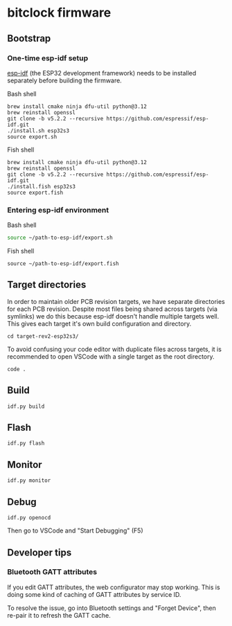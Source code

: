 # bitclock firmware

## Bootstrap

### One-time esp-idf setup

[esp-idf](https://github.com/espressif/esp-idf) (the ESP32 development framework) needs to be installed separately before building the firmware.

Bash shell

```fish
brew install cmake ninja dfu-util python@3.12
brew reinstall openssl
git clone -b v5.2.2 --recursive https://github.com/espressif/esp-idf.git
./install.sh esp32s3
source export.sh
```

Fish shell

```fish
brew install cmake ninja dfu-util python@3.12
brew reinstall openssl
git clone -b v5.2.2 --recursive https://github.com/espressif/esp-idf.git
./install.fish esp32s3
source export.fish
```

### Entering esp-idf environment

Bash shell

```sh
source ~/path-to-esp-idf/export.sh
```

Fish shell

```fish
source ~/path-to-esp-idf/export.fish
```

## Target directories

In order to maintain older PCB revision targets, we have separate directories for each PCB revision. Despite most files being shared across targets (via symlinks) we do this because esp-idf doesn't handle multiple targets well. This gives each target it's own build configuration and directory.

```fish
cd target-rev2-esp32s3/
```

To avoid confusing your code editor with duplicate files across targets, it is recommended to open VSCode with a single target as the root directory.

```fish
code .
```

## Build

```fish
idf.py build
```

## Flash

```fish
idf.py flash
```

## Monitor

```fish
idf.py monitor
```

## Debug

```fish
idf.py openocd
```

Then go to VSCode and "Start Debugging" (F5)

## Developer tips

### Bluetooth GATT attributes

If you edit GATT attributes, the web configurator may stop working. This is doing some kind of caching of GATT attributes by service ID.

To resolve the issue, go into Bluetooth settings and "Forget Device", then re-pair it to refresh the GATT cache.

